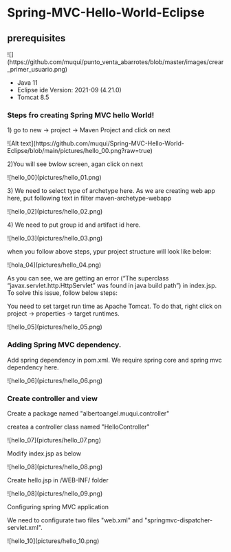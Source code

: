 # Spring-MVC-Hello-World-Eclipse
<h2> prerequisites </h2>
![](https://github.com/muqui/punto_venta_abarrotes/blob/master/images/crear_primer_usuario.png)
<ul>
  <li>Java 11</li>
  <li>Eclipse ide Version: 2021-09 (4.21.0) </li>
  <li>Tomcat 8.5 </li>
</ul>
<h3>Steps fro creating Spring MVC hello World!</h3>

<p> 1) go to new -> project -> Maven Project and click on next</p>
![Alt text](https://github.com/muqui/Spring-MVC-Hello-World-Eclipse/blob/main/pictures/hello_00.png?raw=true)
<p>2)You will see bwlow screen, agan click on next</p>
![hello_00](pictures/hello_01.png)
<p>3) We need to select type of archetype here. As we are creating web app here, put following text in filter maven-archetype-webapp </p>
![hello_02](pictures/hello_02.png)
<p>4) We need to put group id and artifact id here.</p>
![hello_03](pictures/hello_03.png)

<p>
when you follow above steps, ypur project structure will look like below: </p>
![hola_04](pictures/hello_04.png)
<p>As you can see, we are getting an error (“The superclass “javax.servlet.http.HttpServlet” was found in java build path”) in index.jsp.
To solve this issue, follow below steps:  </p>
<p> You need to set target run time as Apache Tomcat. To do that, right click on project -> properties -> target runtimes. </p>
![hello_05](pictures/hello_05.png)
<h3>Adding Spring MVC dependency.</h3>
<p>Add spring dependency in pom.xml. We require spring core and spring mvc dependency here.</p>
![hello_06](pictures/hello_06.png)
<h3>Create controller and view</h3>
<p>Create a package named "albertoangel.muqui.controller"</p>
<p>createa a controller class named "HelloController"</p>
![hello_07](pictures/hello_07.png)
<p>Modify index.jsp as below</p>
![hello_08](pictures/hello_08.png)
<p>Create hello.jsp in  /WEB-INF/ folder</p>
![hello_08](pictures/hello_09.png)
<p>Configuring spring MVC application</p>
<p>We need to configurate two files  "web.xml" and "springmvc-dispatcher-servlet.xml". </p>
![hello_10](pictures/hello_10.png)







